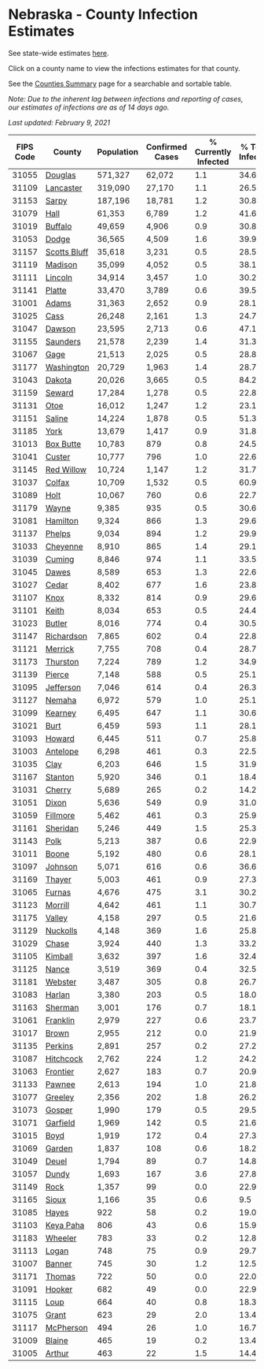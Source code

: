 # Nebraska - County Infection Estimates

See state-wide estimates [here](/infections/us-ne).

Click on a county name to view the infections estimates for that county.

See the [Counties Summary](/infections/summary-counties) page for a searchable and sortable table.

*Note: Due to the inherent lag between infections and reporting of cases, our estimates of infections are as of 14 days ago.*

*Last updated: February 9, 2021*

|   FIPS Code |                       County |   Population |   Confirmed Cases |   % Currently Infected |   % Total Infected |
|-------------|------------------------------|--------------|-------------------|------------------------|--------------------|
|       31055 |           [Douglas](douglas) |      571,327 |            62,072 |                    1.1 |               34.6 |
|       31109 |       [Lancaster](lancaster) |      319,090 |            27,170 |                    1.1 |               26.5 |
|       31153 |               [Sarpy](sarpy) |      187,196 |            18,781 |                    1.2 |               30.8 |
|       31079 |                 [Hall](hall) |       61,353 |             6,789 |                    1.2 |               41.6 |
|       31019 |           [Buffalo](buffalo) |       49,659 |             4,906 |                    0.9 |               30.8 |
|       31053 |               [Dodge](dodge) |       36,565 |             4,509 |                    1.6 |               39.9 |
|       31157 | [Scotts Bluff](scotts-bluff) |       35,618 |             3,231 |                    0.5 |               28.5 |
|       31119 |           [Madison](madison) |       35,099 |             4,052 |                    0.5 |               38.1 |
|       31111 |           [Lincoln](lincoln) |       34,914 |             3,457 |                    1.0 |               30.2 |
|       31141 |             [Platte](platte) |       33,470 |             3,789 |                    0.6 |               39.5 |
|       31001 |               [Adams](adams) |       31,363 |             2,652 |                    0.9 |               28.1 |
|       31025 |                 [Cass](cass) |       26,248 |             2,161 |                    1.3 |               24.7 |
|       31047 |             [Dawson](dawson) |       23,595 |             2,713 |                    0.6 |               47.1 |
|       31155 |         [Saunders](saunders) |       21,578 |             2,239 |                    1.4 |               31.3 |
|       31067 |                 [Gage](gage) |       21,513 |             2,025 |                    0.5 |               28.8 |
|       31177 |     [Washington](washington) |       20,729 |             1,963 |                    1.4 |               28.7 |
|       31043 |             [Dakota](dakota) |       20,026 |             3,665 |                    0.5 |               84.2 |
|       31159 |             [Seward](seward) |       17,284 |             1,278 |                    0.5 |               22.8 |
|       31131 |                 [Otoe](otoe) |       16,012 |             1,247 |                    1.2 |               23.1 |
|       31151 |             [Saline](saline) |       14,224 |             1,878 |                    0.5 |               51.3 |
|       31185 |                 [York](york) |       13,679 |             1,417 |                    0.9 |               31.8 |
|       31013 |       [Box Butte](box-butte) |       10,783 |               879 |                    0.8 |               24.5 |
|       31041 |             [Custer](custer) |       10,777 |               796 |                    1.0 |               22.6 |
|       31145 |     [Red Willow](red-willow) |       10,724 |             1,147 |                    1.2 |               31.7 |
|       31037 |             [Colfax](colfax) |       10,709 |             1,532 |                    0.5 |               60.9 |
|       31089 |                 [Holt](holt) |       10,067 |               760 |                    0.6 |               22.7 |
|       31179 |               [Wayne](wayne) |        9,385 |               935 |                    0.5 |               30.6 |
|       31081 |         [Hamilton](hamilton) |        9,324 |               866 |                    1.3 |               29.6 |
|       31137 |             [Phelps](phelps) |        9,034 |               894 |                    1.2 |               29.9 |
|       31033 |         [Cheyenne](cheyenne) |        8,910 |               865 |                    1.4 |               29.1 |
|       31039 |             [Cuming](cuming) |        8,846 |               974 |                    1.1 |               33.5 |
|       31045 |               [Dawes](dawes) |        8,589 |               653 |                    1.3 |               22.6 |
|       31027 |               [Cedar](cedar) |        8,402 |               677 |                    1.6 |               23.8 |
|       31107 |                 [Knox](knox) |        8,332 |               814 |                    0.9 |               29.6 |
|       31101 |               [Keith](keith) |        8,034 |               653 |                    0.5 |               24.4 |
|       31023 |             [Butler](butler) |        8,016 |               774 |                    0.4 |               30.5 |
|       31147 |     [Richardson](richardson) |        7,865 |               602 |                    0.4 |               22.8 |
|       31121 |           [Merrick](merrick) |        7,755 |               708 |                    0.4 |               28.7 |
|       31173 |         [Thurston](thurston) |        7,224 |               789 |                    1.2 |               34.9 |
|       31139 |             [Pierce](pierce) |        7,148 |               588 |                    0.5 |               25.1 |
|       31095 |       [Jefferson](jefferson) |        7,046 |               614 |                    0.4 |               26.3 |
|       31127 |             [Nemaha](nemaha) |        6,972 |               579 |                    1.0 |               25.1 |
|       31099 |           [Kearney](kearney) |        6,495 |               647 |                    1.1 |               30.6 |
|       31021 |                 [Burt](burt) |        6,459 |               593 |                    1.1 |               28.1 |
|       31093 |             [Howard](howard) |        6,445 |               511 |                    0.7 |               25.8 |
|       31003 |         [Antelope](antelope) |        6,298 |               461 |                    0.3 |               22.5 |
|       31035 |                 [Clay](clay) |        6,203 |               646 |                    1.5 |               31.9 |
|       31167 |           [Stanton](stanton) |        5,920 |               346 |                    0.1 |               18.4 |
|       31031 |             [Cherry](cherry) |        5,689 |               265 |                    0.2 |               14.2 |
|       31051 |               [Dixon](dixon) |        5,636 |               549 |                    0.9 |               31.0 |
|       31059 |         [Fillmore](fillmore) |        5,462 |               461 |                    0.3 |               25.9 |
|       31161 |         [Sheridan](sheridan) |        5,246 |               449 |                    1.5 |               25.3 |
|       31143 |                 [Polk](polk) |        5,213 |               387 |                    0.6 |               22.9 |
|       31011 |               [Boone](boone) |        5,192 |               480 |                    0.6 |               28.1 |
|       31097 |           [Johnson](johnson) |        5,071 |               616 |                    0.6 |               36.6 |
|       31169 |             [Thayer](thayer) |        5,003 |               461 |                    0.9 |               27.3 |
|       31065 |             [Furnas](furnas) |        4,676 |               475 |                    3.1 |               30.2 |
|       31123 |           [Morrill](morrill) |        4,642 |               461 |                    1.1 |               30.7 |
|       31175 |             [Valley](valley) |        4,158 |               297 |                    0.5 |               21.6 |
|       31129 |         [Nuckolls](nuckolls) |        4,148 |               369 |                    1.6 |               25.8 |
|       31029 |               [Chase](chase) |        3,924 |               440 |                    1.3 |               33.2 |
|       31105 |           [Kimball](kimball) |        3,632 |               397 |                    1.6 |               32.4 |
|       31125 |               [Nance](nance) |        3,519 |               369 |                    0.4 |               32.5 |
|       31181 |           [Webster](webster) |        3,487 |               305 |                    0.8 |               26.7 |
|       31083 |             [Harlan](harlan) |        3,380 |               203 |                    0.5 |               18.0 |
|       31163 |           [Sherman](sherman) |        3,001 |               176 |                    0.7 |               18.1 |
|       31061 |         [Franklin](franklin) |        2,979 |               227 |                    0.6 |               23.7 |
|       31017 |               [Brown](brown) |        2,955 |               212 |                    0.0 |               21.9 |
|       31135 |           [Perkins](perkins) |        2,891 |               257 |                    0.2 |               27.2 |
|       31087 |       [Hitchcock](hitchcock) |        2,762 |               224 |                    1.2 |               24.2 |
|       31063 |         [Frontier](frontier) |        2,627 |               183 |                    0.7 |               20.9 |
|       31133 |             [Pawnee](pawnee) |        2,613 |               194 |                    1.0 |               21.8 |
|       31077 |           [Greeley](greeley) |        2,356 |               202 |                    1.8 |               26.2 |
|       31073 |             [Gosper](gosper) |        1,990 |               179 |                    0.5 |               29.5 |
|       31071 |         [Garfield](garfield) |        1,969 |               142 |                    0.5 |               21.6 |
|       31015 |                 [Boyd](boyd) |        1,919 |               172 |                    0.4 |               27.3 |
|       31069 |             [Garden](garden) |        1,837 |               108 |                    0.6 |               18.2 |
|       31049 |               [Deuel](deuel) |        1,794 |                89 |                    0.7 |               14.8 |
|       31057 |               [Dundy](dundy) |        1,693 |               167 |                    3.6 |               27.8 |
|       31149 |                 [Rock](rock) |        1,357 |                99 |                    0.0 |               22.9 |
|       31165 |               [Sioux](sioux) |        1,166 |                35 |                    0.6 |                9.5 |
|       31085 |               [Hayes](hayes) |          922 |                58 |                    0.2 |               19.0 |
|       31103 |       [Keya Paha](keya-paha) |          806 |                43 |                    0.6 |               15.9 |
|       31183 |           [Wheeler](wheeler) |          783 |                33 |                    0.2 |               12.8 |
|       31113 |               [Logan](logan) |          748 |                75 |                    0.9 |               29.7 |
|       31007 |             [Banner](banner) |          745 |                30 |                    1.2 |               12.5 |
|       31171 |             [Thomas](thomas) |          722 |                50 |                    0.0 |               22.0 |
|       31091 |             [Hooker](hooker) |          682 |                49 |                    0.0 |               22.9 |
|       31115 |                 [Loup](loup) |          664 |                40 |                    0.8 |               18.3 |
|       31075 |               [Grant](grant) |          623 |                29 |                    2.0 |               13.4 |
|       31117 |       [McPherson](mcpherson) |          494 |                26 |                    1.0 |               16.7 |
|       31009 |             [Blaine](blaine) |          465 |                19 |                    0.2 |               13.4 |
|       31005 |             [Arthur](arthur) |          463 |                22 |                    1.5 |               14.4 |